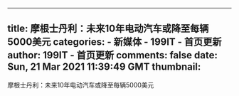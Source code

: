 
---
title: 摩根士丹利：未来10年电动汽车或降至每辆5000美元
categories: 
    - 新媒体
    - 199IT - 首页更新
author: 199IT - 首页更新
comments: false
date: Sun, 21 Mar 2021 11:39:49 GMT
thumbnail: 
---

<div>   
摩根士丹利：未来10年电动汽车或降至每辆5000美元  
</div>
            